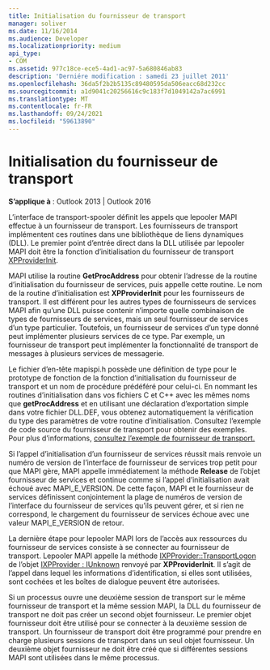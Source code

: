 ```yaml
---
title: Initialisation du fournisseur de transport
manager: soliver
ms.date: 11/16/2014
ms.audience: Developer
ms.localizationpriority: medium
api_type:
- COM
ms.assetid: 977c18ce-ece5-4ad1-ac97-5a680846ab83
description: 'Derniére modification : samedi 23 juillet 2011'
ms.openlocfilehash: 36da5f2b2b5135c89480595da506eacc68d232cc
ms.sourcegitcommit: a1d9041c20256616c9c183f7d1049142a7ac6991
ms.translationtype: MT
ms.contentlocale: fr-FR
ms.lasthandoff: 09/24/2021
ms.locfileid: "59613890"
---
```

# <a name="initializing-the-transport-provider"></a>Initialisation du fournisseur de transport

  
  
**S’applique à** : Outlook 2013 | Outlook 2016 
  
L’interface de transport-spooler définit les appels que lepooler MAPI effectue à un fournisseur de transport. Les fournisseurs de transport implémentent ces routines dans une bibliothèque de liens dynamiques (DLL). Le premier point d’entrée direct dans la DLL utilisée par lepooler MAPI doit être la fonction d’initialisation du fournisseur de transport [XPProviderInit](xpproviderinit.md).
  
MAPI utilise la routine **GetProcAddress** pour obtenir l’adresse de la routine d’initialisation du fournisseur de services, puis appelle cette routine. Le nom de la routine d’initialisation est **XPProviderInit** pour les fournisseurs de transport. Il est différent pour les autres types de fournisseurs de services MAPI afin qu’une DLL puisse contenir n’importe quelle combinaison de types de fournisseurs de services, mais un seul fournisseur de services d’un type particulier. Toutefois, un fournisseur de services d’un type donné peut implémenter plusieurs services de ce type. Par exemple, un fournisseur de transport peut implémenter la fonctionnalité de transport de messages à plusieurs services de messagerie. 
  
Le fichier d’en-tête mapispi.h possède une définition de type pour le prototype de fonction de la fonction d’initialisation du fournisseur de transport et un nom de procédure prédéféré pour celui-ci. En nommant les routines d’initialisation dans vos fichiers C et C++ avec les mêmes noms que **getProcAddress** et en utilisant une déclaration d’exportation simple dans votre fichier DLL.DEF, vous obtenez automatiquement la vérification du type des paramètres de votre routine d’initialisation. Consultez l’exemple de code source du fournisseur de transport pour obtenir des exemples. Pour plus d’informations, [consultez l’exemple de fournisseur de transport.](transport-provider-sample.md)
  
Si l’appel d’initialisation d’un fournisseur de services réussit mais renvoie un numéro de version de l’interface de fournisseur de services trop petit pour que MAPI gère, MAPI appelle immédiatement la méthode **Release** de l’objet fournisseur de services et continue comme si l’appel d’initialisation avait échoué avec MAPI_E_VERSION. De cette façon, MAPI et le fournisseur de services définissent conjointement la plage de numéros de version de l’interface du fournisseur de services qu’ils peuvent gérer, et si rien ne correspond, le chargement du fournisseur de services échoue avec une valeur MAPI_E_VERSION de retour. 
  
La dernière étape pour lepooler MAPI lors de l’accès aux ressources du fournisseur de services consiste à se connecter au fournisseur de transport. Lepooler MAPI appelle la méthode [IXPProvider::TransportLogon](ixpprovider-transportlogon.md) de l’objet [IXPProvider : IUnknown](ixpprovideriunknown.md) renvoyé par **XPProviderInit**. Il s’agit de l’appel dans lequel les informations d’identification, si elles sont utilisées, sont cochées et les boîtes de dialogue peuvent être autorisées.
  
Si un processus ouvre une deuxième session de transport sur le même fournisseur de transport et la même session MAPI, la DLL du fournisseur de transport ne doit pas créer un second objet fournisseur. Le premier objet fournisseur doit être utilisé pour se connecter à la deuxième session de transport. Un fournisseur de transport doit être programmé pour prendre en charge plusieurs sessions de transport dans un seul objet fournisseur. Un deuxième objet fournisseur ne doit être créé que si différentes sessions MAPI sont utilisées dans le même processus.
  

